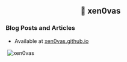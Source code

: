 <h2 align="center">👋 xen0vas</h2>

### Blog Posts and Articles

- Available at [xen0vas.github.io](https://xen0vas.github.io)

<p>&nbsp;<img align="center" src="https://github-readme-stats.vercel.app/api?username=xen0vas&show_icons=true&theme=dark&locale=en" alt="xen0vas" /></p>
